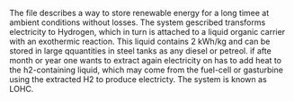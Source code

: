 The file describes a way to store renewable energy for a long timee at ambient conditions without losses. The system gescribed transforms electricity to Hydrogen, which in turn is attached to a liquid organic carrier with an exothermic reaction. This liquid contains 2 kWh/kg and can be stored in large qquantities in steel tanks as any diesel or petreol. 
if afte month or year one wants to extract again electricity on has to add heat to the h2-containing liquid, which may come from the fuel-cell or gasturbine using the extracted H2 to produce electricty. The system is known as LOHC. 
